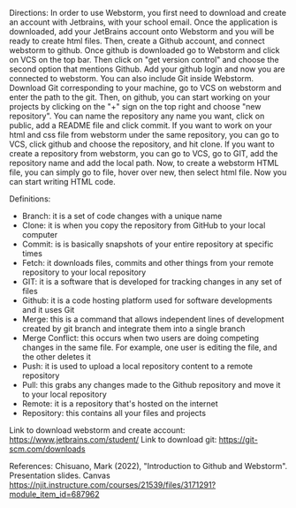 Directions:
   In order to use Webstorm, you first need to download and create an account with Jetbrains, with your school email. Once the application is downloaded, add your JetBrains account onto Webstorm and you will be ready to create html files. Then, create a Github account, and connect webstorm to github. Once github is downloaded go to Webstorm and click on VCS on the top bar. Then click on "get version control" and choose the second option that mentions Github. Add your github login and now you are connected to webstorm. You can also include Git inside Webstorm. Download Git corresponding to your machine, go to VCS on webstorm and enter the path to the git. Then, on github, you can start working on your projects by clicking on the "+" sign on the top right and choose "new repository". You can name the repository any name you want, click on public, add a README file and click commit. If you want to work on your html and css file from webstorm under the same repository, you can go to VCS, click github and choose the repository, and hit clone. If you want to create a repository from webstorm, you can go to VCS, go to GIT, add the repository name and add the local path. Now, to create a webstorm HTML file, you can simply go to file, hover over new, then select html file. Now you can start writing HTML code. 

Definitions:
- Branch: it is a set of code changes with a unique name 
- Clone: it is when you copy the repository from GitHub to your local computer
- Commit: is is basically snapshots of your entire repository at specific times
- Fetch: it downloads files, commits and other things from your remote repository to your local repository 
- GIT: it is a software that is developed for tracking changes in any set of files
- Github: it is a code hosting platform used for software developments and it uses Git
- Merge: this is a command that allows independent lines of development created by git branch and integrate them into a single branch
- Merge Conflict: this occurs when two users are doing competing changes in the same file. For example, one user is editing the file, and the other deletes it
- Push: it is used to upload a local repository content to a remote repository 
- Pull: this grabs any changes made to the Github repository and move it to your local repository 
- Remote: it is a repository that's hosted on the internet 
- Repository: this contains all your files and projects 


Link to download webstorm and create account: https://www.jetbrains.com/student/
Link to download git: https://git-scm.com/downloads

References:
Chisuano, Mark (2022), "Introduction to Github and Webstorm". Presentation slides. Canvas
  https://njit.instructure.com/courses/21539/files/3171291?module_item_id=687962
